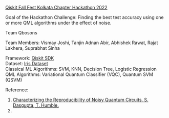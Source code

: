 [Qiskit Fall Fest Kolkata Chapter Hackathon 2022](https://qiskit.org/events/fall-fest/)  

Goal of the Hackathon Challenge: Finding the best test accuracy using one or more QML algorithms under the effect of noise.  

Team Qbosons

Team Members: Vismay Joshi, Tanjin Adnan Abir, Abhishek Rawat, Rajat Lakhera, Suprabhat Sinha

Framework: [Qiskit SDK](https://qiskit.org/)  
Dataset: [Iris Dataset](https://archive.ics.uci.edu/ml/datasets/iris)  
Classical ML Algorithms: SVM, KNN, Decision Tree, Logistic Regression  
QML Algorithms: Variational Quantum Classifier (VQC), Quantum SVM (QSVM)  

Reference:
1. [Characterizing the Reproducibility of Noisy Quantum Circuits. S. Dasgupta, T. Humble.](https://www.mdpi.com/1099-4300/24/2/244)  
2. 
